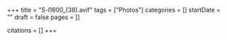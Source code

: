 +++
title = "S-l1600_(38).avif"
tags = ["Photos"]
categories = []
startDate = ""
draft = false
pages = []

citations = []
+++
